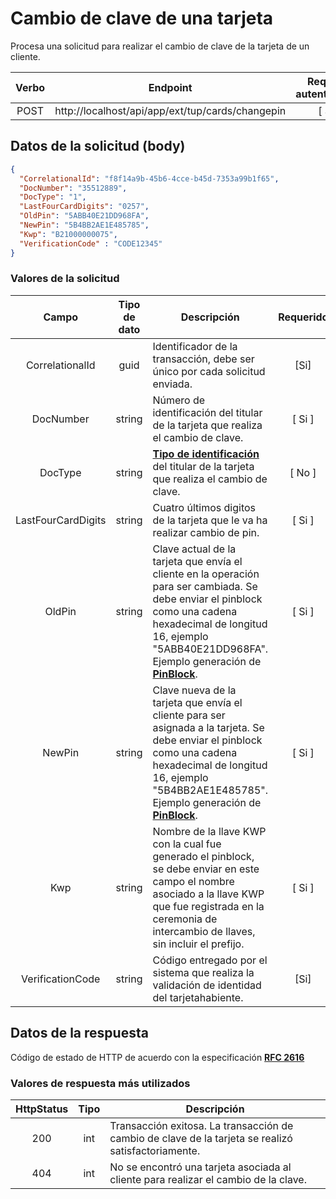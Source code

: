 # Cambio de clave de una tarjeta

Procesa una solicitud para realizar el cambio de clave de la tarjeta de un cliente.

| Verbo | Endpoint                                      | Requiere autenticación |
| :---: | --------------------------------------------- | :--------------------: |
| POST  | http://localhost/api/app/ext/tup/cards/changepin |          [ Si ]        |

[^Segmentos de URL]: La información entre corchetes en la URL se denomina segmentos de URL y aplican solo para algunas operaciones. Cuando aparezcan en un ejemplo, deben ser reemplazados por sus valores correspondientes omitiendo los corchetes. Por ejemplo, sin en la URL de ejemplo apareciera http://localhost/api/operation/value/{value}, para establecer el valor de  `value` en la solicitud a la cadena `abc`, la URL final se vería de la siguiente forma: http://localhost/api/operation/value/abc 

## Datos de la solicitud (body)

```json
{
  "CorrelationalId": "f8f14a9b-45b6-4cce-b45d-7353a99b1f65",
  "DocNumber": "35512889",
  "DocType": "1",
  "LastFourCardDigits": "0257",
  "OldPin": "5ABB40E21DD968FA",
  "NewPin": "5B4BB2AE1E485785",
  "Kwp": "B21000000075",
  "VerificationCode" : "CODE12345"
}
```

### Valores de la solicitud

Campo | Tipo de dato| Descripción | Requerido
:---: | :--------:| ------------ | :-----:
CorrelationalId | guid |Identificador de la transacción, debe ser único por cada solicitud enviada.| [Si]
DocNumber | string | Número de identificación del titular de la tarjeta que realiza el cambio de clave. | [ Si ]
DocType | string | **[Tipo de identificación](#Tipos-de-identificación)** del titular de la tarjeta que realiza el cambio de clave. | [ No ]
LastFourCardDigits | string | Cuatro últimos digitos de la tarjeta que le va ha realizar cambio de pin. | [ Si ]
OldPin | string | Clave actual de la tarjeta que envía el cliente en la operación para ser cambiada. Se debe enviar el pinblock como una cadena hexadecimal de longitud 16, ejemplo "5ABB40E21DD968FA". Ejemplo generación de **[PinBlock](https://github.com/RD-Processa/Pinblock-Helper)**.| [ Si ]
NewPin | string | Clave nueva de la tarjeta que envía el cliente para ser asignada a la tarjeta. Se debe enviar el pinblock como una cadena hexadecimal de longitud 16, ejemplo "5B4BB2AE1E485785". Ejemplo generación de **[PinBlock](https://github.com/RD-Processa/Pinblock-Helper)**.| [ Si ]
Kwp | string | Nombre de la llave KWP con la cual fue generado el pinblock, se debe enviar en este campo el nombre asociado a la llave KWP que fue registrada en la ceremonia de intercambio de llaves, sin incluir el prefijo.| [ Si ]
VerificationCode | string | Código entregado por el sistema que realiza la validación de identidad del tarjetahabiente. | [Si] 

## Datos de la respuesta

Código de estado de HTTP de acuerdo con la especificación **[RFC 2616](https://www.w3.org/Protocols/rfc2616/rfc2616-sec10.html)** 

### Valores de respuesta más utilizados

HttpStatus | Tipo | Descripción
:---: | :--------: | ------------
200 | int | Transacción exitosa. La transacción de cambio de clave de la tarjeta se realizó satisfactoriamente. 
404 | int | No se encontró una tarjeta asociada al cliente para realizar el cambio de la clave.
